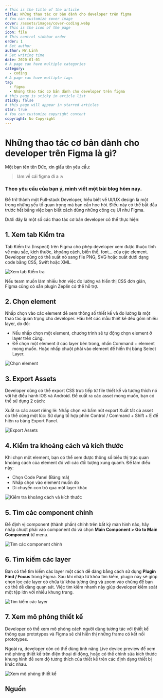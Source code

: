 ```yaml
---
# This is the title of the article
title: Những thao tác cơ bản dành cho developer trên figma
# You can customize cover image
cover: /assets/images/cover-coding.webp
# This is the icon of the page
icon: file
# This control sidebar order
order: 1
# Set author
author: Mr.Linh
# Set writing time
date: 2020-01-01
# A page can have multiple categories
category:
  - coding
# A page can have multiple tags
tag:
  - figma
  - Nhứng thao tác cơ bản dành cho developer trên figma
# this page is sticky in article list
sticky: false
# this page will appear in starred articles
star: true
# You can customize copyright content
copyright: No Copyright
---
```


# Những thao tác cơ bản dành cho developer trên Figma là gì?

Một bạn tên tên Đức, xin giấu tên yêu cầu:
> làm về cái figma đi a :v

### Theo yêu cầu của bạn ý, mình viết một bài blog hôm nay.
 

Để trở thành một Full-stack Developer, hiểu biết về UI/UX design là một trong những yếu tố quan trọng mà bạn cần học
hỏi. Điều này có thể bắt đầu trước hết bằng việc bạn biết cách dùng những công cụ UI như Figma.

Dưới đây là một số các thao tác cơ bản developer có thể thực hiện:

## 1. Xem tab Kiểm tra

Tab Kiểm tra (Inspect) trên Figma cho phép developer xem được thuộc tính về màu sắc, kích thước, khoảng cách, biến
thể, font… của các element. Developer cũng có thể xuất nó sang file PNG, SVG hoặc xuất dưới dạng code bằng CSS, Swift
hoặc XML.

![Xem tab Kiểm tra](/assets/images/nhung-thao-tac-co-ban-danh-cho-developer-tren-figma-01.png)

Nếu team muốn làm nhiều hơn việc đo lường và hiển thị CSS đơn giản, Figma cũng có sẵn plugin Zeplin có thể hỗ trợ.

## 2. Chọn element

Nhấp chọn vào các element để xem thông số thiết kế và đo lường là một thao tác quan trọng cho developer. Hầu hết các
mẫu thiết kế đều gồm nhiều layer, do đó:

* Nếu nhấp chọn một element, chương trình sẽ tự động chọn element ở layer trên cùng.
* Để chọn một element ở các layer bên trong, nhấn Command + element mong muốn. Hoặc nhấp chuột phải vào element để hiển
  thị bảng Select Layer.

![Chọn element](/assets/images/nhung-thao-tac-co-ban-danh-cho-developer-tren-figma-02.png)

## 3. Export Assets

Developer cũng có thể export CSS trực tiếp từ file thiết kế và tương thích nó với hệ điều hành IOS và Android. Để xuất
ra các asset mong muốn, bạn có thể sử dụng 2 cách:

Xuất ra các asset riêng lẻ: Nhấp chọn và bấm nút export
Xuất tất cả asset có thể cùng một lúc: Sử dụng tổ hợp phím Control / Command + Shift + E để hiện ra bảng Export Panel.

![Export Assets](/assets/images/nhung-thao-tac-co-ban-danh-cho-developer-tren-figma-03.png)

## 4. Kiểm tra khoảng cách và kích thước

Khi chọn một element, bạn có thể xem được thông số biểu thị trực quan khoảng cách của element đó với các đối tượng
xung quanh. Để làm điều này:

* Chọn Code Panel (Bảng mã)
* Nhấp chọn vào element muốn đo
* Di chuyển con trỏ qua một layer khác

![Kiểm tra khoảng cách và kích thước](/assets/images/nhung-thao-tac-co-ban-danh-cho-developer-tren-figma-04.jpg)

## 5. Tìm các component chính

Để định vị component (thành phần) chính trên bất kỳ màn hình nào, hãy nhấp chuột phải vào component đó và chọn **Main
Component >  Go to Main Component** từ menu.

![Tìm các component chính](/assets/images/nhung-thao-tac-co-ban-danh-cho-developer-tren-figma-05.jpg)

## 6. Tìm kiếm các layer

Bạn có thể tìm kiếm các layer một cách dễ dàng bằng cách sử dụng **Plugin Find / Focus** trong Figma. Sau khi nhập từ
khóa tìm kiếm, plugin này sẽ giúp chọn lọc các layer có chứa từ khóa tương ứng và zoom vào chúng để bạn có thể dễ
dàng quan sát. Việc tìm kiếm nhanh này giúp developer kiểm soát một tệp lớn với nhiều khung trang.

![Tìm kiếm các layer](/assets/images/nhung-thao-tac-co-ban-danh-cho-developer-tren-figma-06.png)

## 7. Xem mô phỏng thiết kế

Developer có thể xem mô phỏng cách người dùng tương tác với thiết kế thông qua prototypes và Figma sẽ chỉ hiển thị
những frame có kết nối prototypes.

Ngoài ra, developer còn có thể dùng tính năng Live device preview để xem mô phỏng thiết kế trên điện thoại di động, hoặc
có thể chỉnh sửa kích thước khung hình để xem độ tương thích của thiết kế trên các định dạng thiết bị khác nhau.

![Xem mô phỏng thiết kế](/assets/images/nhung-thao-tac-co-ban-danh-cho-developer-tren-figma-07.png)

## Nguồn

[](https://itviec.com/blog/figma-la-gi/)